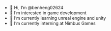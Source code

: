 - 👋 Hi, I’m @benheng02624
- 👀 I’m interested in game development
- 🌱 I’m currently learning unreal engine and unity
- 💞️ I’m currently interning at Nimbus Games


<!---
benheng02624/benheng02624 is a ✨ special ✨ repository because its `README.md` (this file) appears on your GitHub profile.
You can click the Preview link to take a look at your changes.
--->
